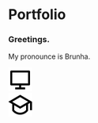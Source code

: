 # Portfolio

### Greetings. <br/>

My pronounce is Brunha. <br/>

<img src="https://raw.githubusercontent.com/Brunha/Portfolio/1d87987c4b75a08bdc85588b0e03b0c228690c70/icons/computer-line.svg" /> <br/>
<img src="https://raw.githubusercontent.com/Brunha/Portfolio/1d87987c4b75a08bdc85588b0e03b0c228690c70/icons/graduation-cap-line.svg"/>
